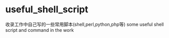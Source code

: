 useful_shell_script
===================
收录工作中自己写的一些常用脚本(shell,perl,python,php等)
some useful shell script and command in the work

